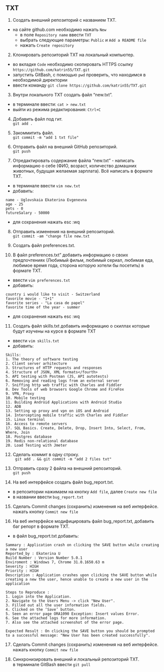 ## TXT

1. Создать внешний репозиторий c названием TXT.
- на сайте github.com необходимо нажать `New`
  - в поле `Repository name` ввести `TXT`
  - выбрать следующие параметры: `Public` и  `Add a README file`
  - нажать `Create repository`

2. Клонировать репозиторий TXT на локальный компьютер.
- во вкладке `Code` необходимо скопировать HTTPS ссылку `https://github.com/katrin55/TXT.git`
- запустить GitBash, с помощью `pwd` проверить, что находимся в необходимой директории
- ввести команду `git clone https://github.com/katrin55/TXT.git`

3. Внутри локального TXT создать файл “new.txt”.
- в терминале ввести: `cat > new.txt`
- выйти из режима редактирования: `Ctrl+C`

4. Добавить файл под гит. \
`git add . `

5. Закоммитить файл. \
`git commit -m "add 1 txt file"`

6. Отправить файл на внешний GitHub репозиторий. \
`git push`

7. Отредактировать содержание файла “new.txt” - написать информацию о себе (ФИО, возраст, количество домашних животных, будущая желаемая зарплата). Всё написать в формате TXT.

 - в терминале ввести `vim new.txt`
 - добавить: 
``` 
name - Uglovskaia Ekaterina Evgenevna
age - 25 
pets - 0
futureSalary - 50000
```
- для сохранения нажать esc :wq

8. Отправить изменения на внешний репозиторий. \
`git commit -am "change file new.txt`

9. Создать файл preferences.txt.
10. В файл preferences.txt” добавить информацию о своих предпочтениях (Любимый фильм, любимый сериал, любимая еда, любимое время года, сторона которую хотели бы посетить) в формате TXT.
- ввести `vim preferences.txt`
 - добавить: 
```
country i would like to visit - Switzerland
favorite movie - "1+1"
favorite series - "La casa de papel"
favorite time of the year - summer
```
- для сохранения нажать esc :wq

11. Создать файл skills.txt добавить информацию о скиллах которые будут изучены на курсе в формате TXT
- ввести `vim skills.txt`
 - добавить: 
```
Skills:
1. The theory of software testing
2. Client server arhitecture
3. Structures of HTTP requests and responses
4. Structure of JSON, XML formats</fourth>
5. API testing with Postman (JS, API autotests)
6. Removing and reading logs from an external server
7. Sniffing http web traffic with Charles and Fiddler
8. Dev Tools of web browsers Google Chrome and FireFox
9. VPN, Proxy
10. Mobile testing
11. Building Android Applications with Android Studio
12. ADB
13. Setting up proxy and vpn on iOS and Android
14. Intercepting mobile traffic with Charles and Fiddler
15. Linux terminal
16. Access to remote servers
17. SQL Basics. Create, Delete, Drop, Insert Into, Select, From, Where, Join
18. Postgres database
19. Redis non-relational database
20. Load Testing with Jmeter
```
12. Сделать коммит в одну строку. \
` git add . && git commit -m "add 2 files txt"`

13. Отправить сразу 2 файла на внешний репозиторий. \
`git push`

14. На веб интерфейсе создать файл bug_report.txt.
- в репозитории нажимаем на кнопку `Add file`, далее `Create new file`
- в названии ввести `bug_report.txt`

15. Сделать Commit changes (сохранить) изменения на веб интерфейсе. \
 нажать кнопку `Commit new file`

16. На веб интерфейсе модифицировать файл bug_report.txt, добавить баг репорт в формате TXT.
- в файл bug_report.txt добавить: 
```
Sammary : Application crash on clicking the SAVE button while creating a new user
Reported_by : Ekaterina U
Build Number : Version Number 5.0.1
Enviroment : Windows 7, Chrome 31.0.1650.63 m
Severity : HIGH
Priority : HIGH
Description : Application crashes upon clicking the SAVE button while creating a new the user, hence unable to create a new user in the application

Steps to Reproduce : 
1. Login into the Application.
2. Navigate to the Users Menu -> click "New User".
3. Filled out all the user information fields.
4. Clicked on the ‘Save’ button.
5. Seen an error page ORA1090 Exception: Insert values Error.
6. See the attached logs for more information.
7. Also see the attached screenshot of the error page.

Expected Result : On clicking the SAVE button you should be prompted to a successful message: "New User has been created successfully".
```
17. Сделать Commit changes (сохранить) изменения на веб интерфейсе. \
нажать кнопку `Commit new file`

18. Синхронизировать внешний и локальный репозиторий TXT. \
 в терминале GitBash ввести `git pull`



